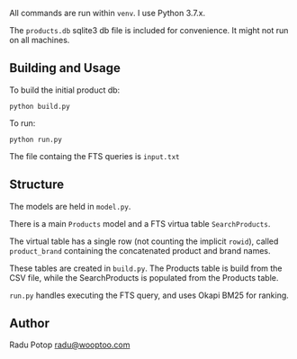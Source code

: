 All commands are run within `venv`. I use Python 3.7.x.

The `products.db` sqlite3 db file is included for convenience.
It might not run on all machines.

## Building and Usage

To build the initial product db:

    python build.py

To run:

    python run.py

The file containg the FTS queries is `input.txt`

## Structure

The models are held in `model.py`.

There is a main `Products` model and a FTS virtua table `SearchProducts`.

The virtual table has a single row (not counting the implicit `rowid`),
called `product_brand` containing the concatenated product and brand names.

These tables are created in `build.py`.
The Products table is build from the CSV file, while the SearchProducts is populated from the Products table.

`run.py` handles executing the FTS query, and uses Okapi BM25 for ranking.

## Author

Radu Potop <radu@wooptoo.com>
